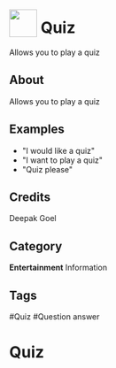 # <img src="https://raw.githack.com/FortAwesome/Font-Awesome/master/svgs/solid/robot.svg" card_color="#22A7F0" width="50" height="50" style="vertical-align:bottom"/> Quiz
Allows you to play a quiz

## About
Allows you to play a quiz

## Examples
* "I would like a quiz"
* "I want to play a quiz"
* "Quiz please"

## Credits
Deepak Goel

## Category
**Entertainment**
Information

## Tags
#Quiz
#Question answer

# Quiz
